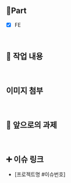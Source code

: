 ## 🔘Part

- [x] FE

  <br/>

## 🔎 작업 내용

  <br/>

## 이미지 첨부

<br/>

## 🔧 앞으로의 과제


  <br/>

## ➕ 이슈 링크

- [프로젝트명 #이슈번호]

<br/>
